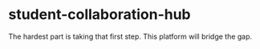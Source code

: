 # student-collaboration-hub
The hardest part is taking that first step. This platform will bridge the gap.
